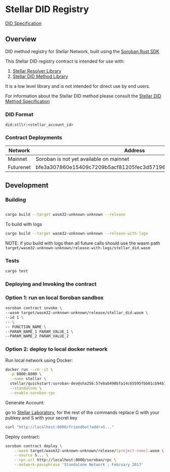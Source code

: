 # Stellar DID Registry

[DID Specification](https://w3c.github.io/did-core/)

## Overview

DID method registry for Stellar Network, built using the [Soroban Rust SDK](https://github.com/stellar/rs-soroban-sdk)

This Stellar DID registry contract is intended for use with:

1. [Stellar Resolver Library](https://github.com/Mavennet/did-stellar-resolver)
2. [Stellar DID Method Library](https://github.com/Mavennet/stellar-did)

It is a low level library and is not intended for direct use by end users.

For information about the Stellar DID method please consult the [Stellar DID Method Specification](https://github.com/Mavennet/did-stellar-resolver/blob/main/docs/did-method-spec.md)

### DID Format

``` did:stllr:<stellar_account_id> ```

### Contract Deployments

| Network | Address |
| ------- | ------- |
| Mainnet | Soroban is not yet available on mainnet |
| Futurenet | bfe3a307860e15409c7209b5acf81205fec3d571967fa163f820c5d2326575e5 |

## Development

### Building

```bash

cargo build --target wasm32-unknown-unknown --release 

```

To build with logs

```bash
cargo build --target wasm32-unknown-unknown --release-with-logs
```

NOTE: if you build with logs then all future calls should use the wasm path `target/wasm32-unknown-unknown/release-with-logs/stellar_did.wasm`

### Tests

```bash
cargo test
```

### Deploying and Invoking the contract

### Option 1: run on local Soroban sandbox

```bash
soroban contract invoke \                                                                                                                                                                                                                        Py base 01:55:41 PM
--wasm target/wasm32-unknown-unknown/release/stellar_did.wasm \
--id 1 \
-- \
-- FUNCTION_NAME \
--PARAM_NAME_1 PARAM_VALUE_1 \
--PARAM_NAME_2 PARAM_VALUE_2 
```

### Option 2: deploy to local docker network

Run local network using Docker:

```bash
docker run --rm -it \
  -p 8000:8000 \
  --name stellar \
  stellar/quickstart:soroban-dev@sha256:57e8ab498bfa14c65595fbb01cb94b1cdee9637ef2e6634e59d54f6958c05bdb \
  --standalone \
  --enable-soroban-rpc
```

Generate Account:

go to [Stellar Laboratory](https://laboratory.stellar.org/#account-creator?network=test), for the rest of the commands replace G with your pubkey and S with your secret key

```bash
curl "http://localhost:8000/friendbot?addr=G..."
```

Deploy contract:

```bash
soroban contract deploy \
    --wasm target/wasm32-unknown-unknown/release/[project-name].wasm \
    --source S... \
    --rpc-url http://localhost:8000/soroban/rpc \
    --network-passphrase 'Standalone Network ; February 2017'
```
